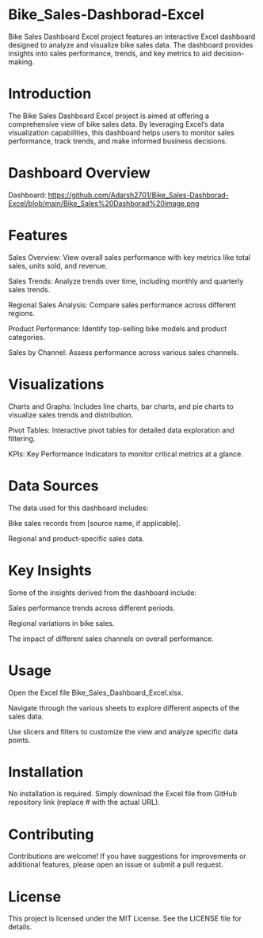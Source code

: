 # Bike_Sales-Dashborad-Excel
Bike Sales Dashboard Excel project features an interactive Excel dashboard designed to analyze and visualize bike sales data. The dashboard provides insights into sales performance, trends, and key metrics to aid decision-making.

# Introduction
The Bike Sales Dashboard Excel project is aimed at offering a comprehensive view of bike sales data. By leveraging Excel’s data visualization capabilities, this dashboard helps users to monitor sales performance, track trends, and make informed business decisions.

# Dashboard Overview
Dashboard: https://github.com/Adarsh2701/Bike_Sales-Dashborad-Excel/blob/main/Bike_Sales%20Dashborad%20image.png
# Features
Sales Overview: View overall sales performance with key metrics like total sales, units sold, and revenue.

Sales Trends: Analyze trends over time, including monthly and quarterly sales trends.

Regional Sales Analysis: Compare sales performance across different regions.

Product Performance: Identify top-selling bike models and product categories.

Sales by Channel: Assess performance across various sales channels.
# Visualizations
Charts and Graphs: Includes line charts, bar charts, and pie charts to visualize sales trends and distribution.

Pivot Tables: Interactive pivot tables for detailed data exploration and filtering.

KPIs: Key Performance Indicators to monitor critical metrics at a glance.
# Data Sources
The data used for this dashboard includes:

Bike sales records from [source name, if applicable].

Regional and product-specific sales data.
# Key Insights
Some of the insights derived from the dashboard include:

Sales performance trends across different periods.

Regional variations in bike sales.

The impact of different sales channels on overall performance.
# Usage
Open the Excel file Bike_Sales_Dashboard_Excel.xlsx.

Navigate through the various sheets to explore different aspects of the sales data.

Use slicers and filters to customize the view and analyze specific data points.
# Installation
No installation is required. Simply download the Excel file from GitHub repository link (replace # with the actual URL).

# Contributing
Contributions are welcome! If you have suggestions for improvements or additional features, please open an issue or submit a pull request.

# License
This project is licensed under the MIT License. See the LICENSE file for details.
